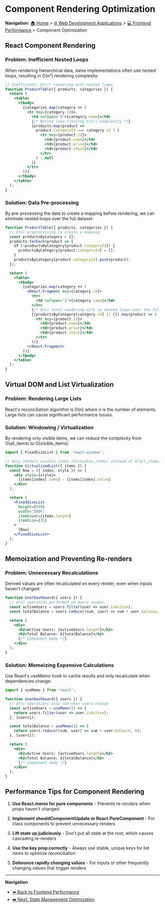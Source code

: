# Component Rendering Optimization

**Navigation:** [🏠 Home](../../README.md) > [🌐 Web Development Applications](../README.md) > [💻 Frontend Performance](./README.md) > Component Optimization

## React Component Rendering

### Problem: Inefficient Nested Loops

When rendering hierarchical data, naive implementations often use nested loops, resulting in O(n²) rendering complexity:

```jsx
// Inefficient: O(n²) rendering with nested loops
function ProductTable({ products, categories }) {
  return (
    <table>
      <tbody>
        {categories.map(category => (
          <tr key={category.id}>
            <td colSpan="3">{category.name}</td>
            {/* Nested loop creating O(n²) complexity */}
            {products.map(product =>
              product.categoryId === category.id ? (
                <tr key={product.id}>
                  <td>{product.name}</td>
                  <td>{product.price}</td>
                  <td>{product.stock}</td>
                </tr>
              ) : null
            )}
          </tr>
        ))}
      </tbody>
    </table>
  );
}
```

### Solution: Data Pre-processing

By pre-processing the data to create a mapping before rendering, we can eliminate nested loops over the full dataset:

```jsx
function ProductTable({ products, categories }) {
  // O(n) preprocessing to create a mapping
  const productsByCategory = {};
  products.forEach(product => {
    if (!productsByCategory[product.categoryId]) {
      productsByCategory[product.categoryId] = [];
    }
    productsByCategory[product.categoryId].push(product);
  });

  return (
    <table>
      <tbody>
        {categories.map(category => (
          <React.Fragment key={category.id}>
            <tr>
              <td colSpan="3">{category.name}</td>
            </tr>
            {/* O(n) total rendering with no nested loops over the full dataset */}
            {(productsByCategory[category.id] || []).map(product => (
              <tr key={product.id}>
                <td>{product.name}</td>
                <td>{product.price}</td>
                <td>{product.stock}</td>
              </tr>
            ))}
          </React.Fragment>
        ))}
      </tbody>
    </table>
  );
}
```

## Virtual DOM and List Virtualization

### Problem: Rendering Large Lists

React's reconciliation algorithm is O(n) where n is the number of elements. Large lists can cause significant performance issues.

### Solution: Windowing / Virtualization

By rendering only visible items, we can reduce the complexity from O(all_items) to O(visible_items):

```jsx
import { FixedSizeList } from 'react-window';

// Only renders visible items (O(visible_items) instead of O(all_items))
function VirtualizedList({ items }) {
  const Row = ({ index, style }) => (
    <div style={style}>
      {items[index].name} - {items[index].value}
    </div>
  );

  return (
    <FixedSizeList
      height={500}
      width="100%"
      itemCount={items.length}
      itemSize={35}
    >
      {Row}
    </FixedSizeList>
  );
}
```

## Memoization and Preventing Re-renders

### Problem: Unnecessary Recalculations

Derived values are often recalculated on every render, even when inputs haven't changed:

```jsx
function UserDashboard({ users }) {
  // O(n) operation performed on every render
  const activeUsers = users.filter(user => user.isActive);
  const totalBalance = users.reduce((sum, user) => sum + user.balance, 0);

  return (
    <div>
      <h2>Active Users: {activeUsers.length}</h2>
      <h2>Total Balance: ${totalBalance}</h2>
      {/* Component body */}
    </div>
  );
}
```

### Solution: Memoizing Expensive Calculations

Use React's useMemo hook to cache results and only recalculate when dependencies change:

```jsx
import { useMemo } from 'react';

function UserDashboard({ users }) {
  // O(n) operations only run when users change
  const activeUsers = useMemo(() => {
    return users.filter(user => user.isActive);
  }, [users]);

  const totalBalance = useMemo(() => {
    return users.reduce((sum, user) => sum + user.balance, 0);
  }, [users]);

  return (
    <div>
      <h2>Active Users: {activeUsers.length}</h2>
      <h2>Total Balance: ${totalBalance}</h2>
      {/* Component body */}
    </div>
  );
}
```

## Performance Tips for Component Rendering

1. **Use React.memo for pure components** - Prevents re-renders when props haven't changed

2. **Implement shouldComponentUpdate or React.PureComponent** - For class components to prevent unnecessary renders

3. **Lift state up judiciously** - Don't put all state at the root, which causes cascading re-renders

4. **Use the key prop correctly** - Always use stable, unique keys for list items to optimize reconciliation

5. **Debounce rapidly changing values** - For inputs or other frequently changing values that trigger renders

---

**Navigation**
- [⬅️ Back to Frontend Performance](./README.md)
- [➡️ Next: State Management Optimization](./state-management.md)
